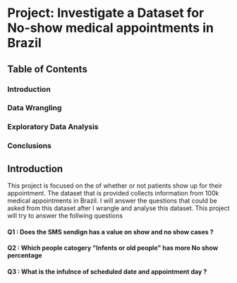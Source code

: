 

# Project: Investigate a Dataset for No-show medical appointments in Brazil
## Table of Contents
### Introduction
### Data Wrangling
### Exploratory Data Analysis
### Conclusions


## Introduction
This project is focused on the of whether or not patients show up for their appointment. The dataset that is provided collects information from 100k medical appointments in Brazil. I will answer the questions that could be asked from this dataset after I wrangle and analyse this dataset.
This project will try to answer the follwing questions
#### Q1 : Does the SMS sendign has a value on show and no show cases ?
#### Q2 : Which people catogery "Infents or old people" has more No show percentage
#### Q3 : What is the infulnce of scheduled date and appointment day ?
